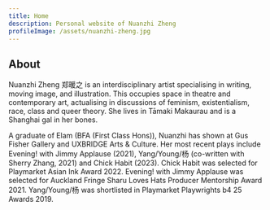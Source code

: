 ```yaml
---
title: Home
description: Personal website of Nuanzhi Zheng
profileImage: /assets/nuanzhi-zheng.jpg
---
```


## About

Nuanzhi Zheng 郑暖之 is an interdisciplinary artist specialising in writing, moving image, and illustration. This occupies space in theatre and contemporary art, actualising in discussions of feminism, existentialism, race, class and queer theory. She lives in Tāmaki Makaurau and is a Shanghai gal in her bones.

A graduate of Elam (BFA (First Class Hons)), Nuanzhi has shown at Gus Fisher Gallery and UXBRIDGE Arts & Culture. Her most recent plays include Evening! with Jimmy Applause (2021), Yang/Young/杨 (co-written with Sherry Zhang, 2021) and Chick Habit (2023). Chick Habit was selected for Playmarket Asian Ink Award 2022. Evening! with Jimmy Applause was selected for Auckland Fringe Sharu Loves Hats Producer Mentorship Award 2021. Yang/Young/杨 was shortlisted in Playmarket Playwrights b4 25 Awards 2019.
